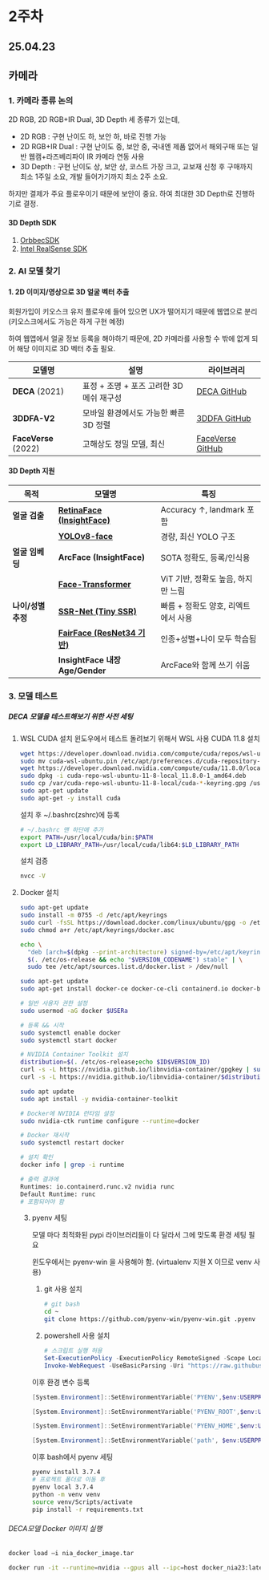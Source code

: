 # 2주차

## 25.04.23



## 카메라

### 1. 카메라 종류 논의

2D RGB, 2D RGB+IR Dual, 3D Depth 세 종류가 있는데, 

- 2D RGB : 구현 난이도 하, 보안 하, 바로 진행 가능
- 2D RGB+IR Dual : 구현 난이도 중, 보안 중, 국내엔 제품 없어서 해외구매 또는 일반 웹캠+라즈베리파이 IR 카메라 연동 사용
- 3D Depth : 구현 난이도 상, 보안 상, 코스트 가장 크고, 교보재 신청 후 구매까지 최소 1주일 소요, 개발 들어가기까지 최소 2주 소요.



하지만 결제가 주요 플로우이기 때문에 보안이 중요. 하여 최대한 3D Depth로 진행하기로 결정.

#### 3D Depth SDK

1. [OrbbecSDK](https://github.com/orbbec/OrbbecSDK)
2. [Intel RealSense SDK](https://github.com/IntelRealSense/librealsense)

### 2. AI 모델 찾기

#### 1. 2D 이미지/영상으로 3D 얼굴 벡터 추출

회원가입이 키오스크 유저 플로우에 들어 있으면 UX가 떨어지기 때문에 웹앱으로 분리(키오스크에서도 가능은 하게 구현 예정)

하여 웹앱에서 얼굴 정보 등록을 해야하기 때문에, 2D 카메라를 사용할 수 밖에 없게 되어 해당 이미지로 3D 벡터 추출 필요.

| 모델명               | 설명                                     | 라이브러리                                                   |
| -------------------- | ---------------------------------------- | ------------------------------------------------------------ |
| **DECA** (2021)      | 표정 + 조명 + 포즈 고려한 3D 메쉬 재구성 | [DECA GitHub](https://github.com/YadiraF/DECA)               |
| **3DDFA-V2**         | 모바일 환경에서도 가능한 빠른 3D 정렬    | [3DDFA GitHub](https://github.com/cleardusk/3DDFA_V2)        |
| **FaceVerse** (2022) | 고해상도 정밀 모델, 최신                 | [FaceVerse GitHub](https://github.com/LizhenWangT/FaceVerse) |



#### 3D Depth 지원

| 목적               | 모델명                                                       | 특징                                |
| ------------------ | ------------------------------------------------------------ | ----------------------------------- |
| **얼굴 검출**      | [**RetinaFace (InsightFace)**](https://github.com/deepinsight/insightface) | Accuracy ↑, landmark 포함           |
|                    | [**YOLOv8-face**](https://github.com/derronqi/yolov8-face)   | 경량, 최신 YOLO 구조                |
| **얼굴 임베딩**    | **ArcFace (InsightFace)**                                    | SOTA 정확도, 등록/인식용            |
|                    | [**Face-Transformer**](https://github.com/zhongyy/Face-Transformer) | ViT 기반, 정확도 높음, 하지만 느림  |
| **나이/성별 추정** | [**SSR-Net (Tiny SSR)**](https://github.com/knowit/SSR.Net)  | 빠름 + 정확도 양호, 리엑트에서 사용 |
|                    | [**FairFace (ResNet34 기반)**](https://github.com/dchen236/FairFace) | 인종+성별+나이 모두 학습됨          |
|                    | **InsightFace 내장 Age/Gender**                              | ArcFace와 함께 쓰기 쉬움            |





### 3. 모델 테스트

##### DECA 모델을 테스트해보기 위한 사전 세팅

1. WSL CUDA 설치
   윈도우에서 테스트 돌려보기 위해서 WSL 사용
   CUDA 11.8 설치

   ```bash
   wget https://developer.download.nvidia.com/compute/cuda/repos/wsl-ubuntu/x86_64/cuda-wsl-ubuntu.pin
   sudo mv cuda-wsl-ubuntu.pin /etc/apt/preferences.d/cuda-repository-pin-600
   wget https://developer.download.nvidia.com/compute/cuda/11.8.0/local_installers/cuda-repo-wsl-ubuntu-11-8-local_11.8.0-1_amd64.deb
   sudo dpkg -i cuda-repo-wsl-ubuntu-11-8-local_11.8.0-1_amd64.deb
   sudo cp /var/cuda-repo-wsl-ubuntu-11-8-local/cuda-*-keyring.gpg /usr/share/keyrings/
   sudo apt-get update
   sudo apt-get -y install cuda
   ```

   설치 후 ~/.bashrc(zshrc)에 등록
   ```bash
   # ~/.bashrc 맨 하단에 추가 
   export PATH=/usr/local/cuda/bin:$PATH
   export LD_LIBRARY_PATH=/usr/local/cuda/lib64:$LD_LIBRARY_PATH
   ```

   설치 검증
   ```bash
   nvcc -V
   ```

   

2. Docker 설치
   ```bash
   sudo apt-get update
   sudo install -m 0755 -d /etc/apt/keyrings
   sudo curl -fsSL https://download.docker.com/linux/ubuntu/gpg -o /etc/apt/keyrings/docker.asc
   sudo chmod a+r /etc/apt/keyrings/docker.asc
   
   echo \
     "deb [arch=$(dpkg --print-architecture) signed-by=/etc/apt/keyrings/docker.asc] https://download.docker.com/linux/ubuntu \
     $(. /etc/os-release && echo "$VERSION_CODENAME") stable" | \
     sudo tee /etc/apt/sources.list.d/docker.list > /dev/null
   
   sudo apt-get update
   sudo apt-get install docker-ce docker-ce-cli containerd.io docker-buildx-plugin docker-compose-plugin
   
   # 일반 사용자 권한 설정
   sudo usermod -aG docker $USERa
   
   # 등록 && 시작
   sudo systemctl enable docker
   sudo systemctl start docker
   ```

   


   ```bash
   # NVIDIA Container Toolkit 설치
   distribution=$(. /etc/os-release;echo $ID$VERSION_ID)
   curl -s -L https://nvidia.github.io/libnvidia-container/gpgkey | sudo apt-key add -
   curl -s -L https://nvidia.github.io/libnvidia-container/$distribution/libnvidia-container.list | sudo tee /etc/apt/sources.list.d/nvidia-container.list
   
   sudo apt update
   sudo apt install -y nvidia-container-toolkit
   
   # Docker에 NVIDIA 런타임 설정
   sudo nvidia-ctk runtime configure --runtime=docker
   
   # Docker 재시작
   sudo systemctl restart docker
   
   # 설치 확인
   docker info | grep -i runtime
   ```

   ```bash
   # 출력 결과에
   Runtimes: io.containerd.runc.v2 nvidia runc
   Default Runtime: runc
   # 포함되어야 함
   ```

   

   3. pyenv 세팅

      모델 마다 최적화된 pypi 라이브러리들이 다 달라서 그에 맞도록 환경 세팅 필요

      윈도우에서는 pyenv-win 을 사용해야 함. (virtualenv 지원 X 이므로 venv 사용)

      1. git 사용 설치

          ```bash
          # git bash
          cd ~
          git clone https://github.com/pyenv-win/pyenv-win.git .pyenv
          ```

      2. powershell 사용 설치

         ```powershell
         # 스크립트 실행 허용
         Set-ExecutionPolicy -ExecutionPolicy RemoteSigned -Scope LocalMachine
         Invoke-WebRequest -UseBasicParsing -Uri "https://raw.githubusercontent.com/pyenv-win/pyenv-win/master/pyenv-win/install-pyenv-win.ps1" -OutFile "./install-pyenv-win.ps1"; &"./install-pyenv-win.ps1"
         ```

      
      이후 환경 변수 등록
      ```powershell
      [System.Environment]::SetEnvironmentVariable('PYENV',$env:USERPROFILE + "\.pyenv\pyenv-win\","User")
      
      [System.Environment]::SetEnvironmentVariable('PYENV_ROOT',$env:USERPROFILE + "\.pyenv\pyenv-win\","User")
      
      [System.Environment]::SetEnvironmentVariable('PYENV_HOME',$env:USERPROFILE + "\.pyenv\pyenv-win\","User")
      
      [System.Environment]::SetEnvironmentVariable('path', $env:USERPROFILE + "\.pyenv\pyenv-win\bin;" + $env:USERPROFILE + "\.pyenv\pyenv-win\shims;" + [System.Environment]::GetEnvironmentVariable('path', "User"),"User")
      
      ```
      
      이후 bash에서 pyenv 세팅
      ```bash
      pyenv install 3.7.4
      # 프로젝트 폴더로 이동 후
      pyenv local 3.7.4
      python -m venv venv
      source venv/Scripts/activate
      pip install -r requirements.txt
      ```
      
      

###### DECA모델 Docker 이미지 실행

```bash
docker load –i nia_docker_image.tar

docker run -it --runtime=nvidia --gpus all --ipc=host docker_nia23:latest
```

